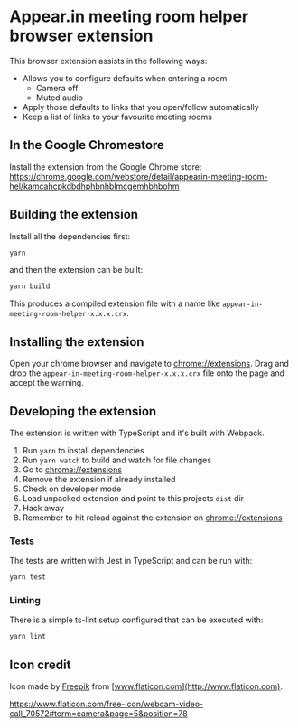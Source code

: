 # Appear.in meeting room helper browser extension

This browser extension assists in the following ways:

* Allows you to configure defaults when entering a room
    * Camera off
    * Muted audio
* Apply those defaults to links that you open/follow automatically
* Keep a list of links to your favourite meeting rooms

## In the Google Chromestore

Install the extension from the Google Chrome store:
https://chrome.google.com/webstore/detail/appearin-meeting-room-hel/kamcahcpkdbdhphbnhblmcgemhbhbohm

## Building the extension

Install all the dependencies first:

```bash
yarn
```

and then the extension can be built:

```bash
yarn build
```

This produces a compiled extension file with a name like `appear-in-meeting-room-helper-x.x.x.crx`.

## Installing the extension

Open your chrome browser and navigate to [chrome://extensions](chrome://extensions).
Drag and drop the `appear-in-meeting-room-helper-x.x.x.crx` file onto the page and
accept the warning.

## Developing the extension

The extension is written with TypeScript and it's built with Webpack.

1. Run `yarn` to install dependencies
2. Run `yarn watch` to build and watch for file changes
3. Go to [chrome://extensions](chrome://extensions)
4. Remove the extension if already installed
5. Check on developer mode
6. Load unpacked extension and point to this projects `dist` dir
7. Hack away
8. Remember to hit reload against the extension on [chrome://extensions](chrome://extensions)

### Tests

The tests are written with Jest in TypeScript and can be run with:

```bash
yarn test
```

### Linting

There is a simple ts-lint setup configured that can be executed with:

```bash
yarn lint
```

## Icon credit

Icon made by [Freepik](http://www.freepik.com/) from [www.flaticon.com](http://www.flaticon.com).

https://www.flaticon.com/free-icon/webcam-video-call_70572#term=camera&page=5&position=78